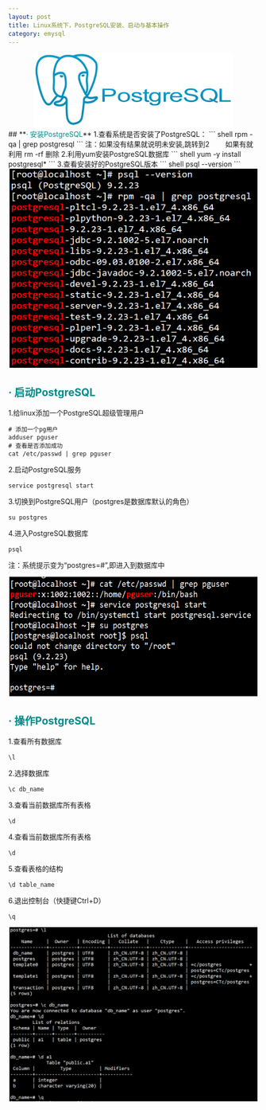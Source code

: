 ```yaml
---
layout: post
title: Linux系统下，PostgreSQL安装、启动与基本操作
category: emysql
---
```


<div align="center">
<img width="400" height="150" alt="图片名称" src="https://raw.githubusercontent.com/carrylaw/IMG/master/img_sql/sql20.jpg" />
</div>
## **<span style="color:#008B8B;">· 安装PostgreSQL</span>**
1.查看系统是否安装了PostgreSQL：   
``` shell
rpm -qa | grep postgresql
```    
注：如果没有结果就说明未安装,跳转到2    
&emsp;&emsp;如果有就利用 rm -rf 删除   
2.利用yum安装PostgreSQL数据库    
``` shell
yum -y install postgresql*
```    
3.查看安装好的PostgreSQL版本
``` shell
psql --version
```
<div align="center">
<img width="500" height="400" alt="图片名称" src="https://raw.githubusercontent.com/carrylaw/IMG/master/img_sql/sql21.png" />
</div>

## **<span style="color:#008B8B;">· 启动PostgreSQL</span>**
1.给linux添加一个PostgreSQL超级管理用户
``` shell
# 添加一个pg用户
adduser pguser
# 查看是否添加成功
cat /etc/passwd | grep pguser
```
2.启动PostgreSQL服务
``` shell
service postgresql start
```
3.切换到PostgreSQL用户（postgres是数据库默认的角色）
``` shell
su postgres
```
4.进入PostgreSQL数据库
``` shell
psql
```
注：系统提示变为“postgres=#”,即进入到数据库中
<div align="center">
<img width="500" height="240" alt="图片名称" src="https://raw.githubusercontent.com/carrylaw/IMG/master/img_sql/sql22.png" />
</div>

## **<span style="color:#008B8B;">· 操作PostgreSQL</span>**
1.查看所有数据库
``` shell
\l
```
2.选择数据库
``` shell
\c db_name
```
3.查看当前数据库所有表格
``` shell
\d
```
4.查看当前数据库所有表格
``` shell
\d
```
5.查看表格的结构
``` shell
\d table_name
```
6.退出控制台（快捷键Ctrl+D）
``` shell
\q
```
<div align="center">
<img width="500" height="350" alt="图片名称" src="https://raw.githubusercontent.com/carrylaw/IMG/master/img_sql/sql23.png" />
</div>


